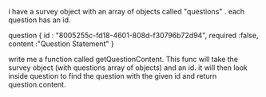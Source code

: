 
i have a survey object with an array of objects called "questions" . each question has an id.

question {
id : "8005255c-fd18-4601-808d-f30796b72d94",
required :false,
content :"Question Statement"
}

write me a function called getQuestionContent. This func will take the survey object (with questions array of objects) and an id. it will then look inside question to find the question with the given id and return question.content.